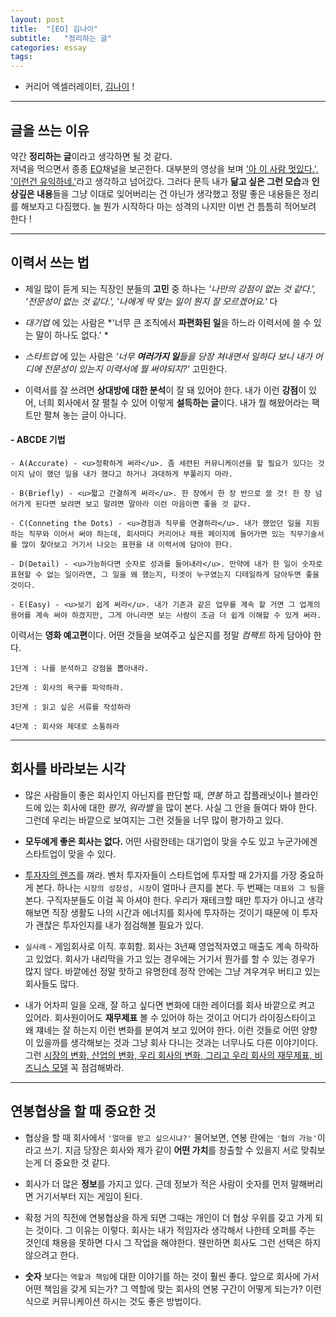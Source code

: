 ```yaml
---
layout: post
title:  "[EO] 김나이"
subtitle:   "정리하는 글"
categories: essay
tags: 
---
```


- 커리어 엑셀러레이터, [김나이](https://www.youtube.com/watch?v=4w7087s87Wg) !

___

## 글을 쓰는 이유

약간 **정리하는 글**이라고 생각하면 될 것 같다.  
저녁을 먹으면서 종종 [EO](https://www.youtube.com/channel/UCQ2DWm5Md16Dc3xRwwhVE7Q)채널을 보곤한다. 
대부분의 영상을 보며 <u>'아 이 사람 멋있다.', '이런건 유익하네.'</u>라고 생각하고 넘어갔다. 그러다 문득 내가 **닮고 싶은 그런 모습**과 **인상깊은 내용**들을 그냥 이대로 잊어버리는 건 아닌가 생각했고 정말 좋은 내용들은 정리를 해보자고 다짐했다. 늘 뭔가 시작하다 마는 성격의 나지만 이번 건 틈틈히 적어보려 한다 !



---

## 이력서 쓰는 법

- 제일 많이 듣게 되는 직장인 분들의 **고민** 중 하나는 *'나만의 강점이 없는 것 같다.', '전문성이 없는 것 같다.', '나에게 딱 맞는 일이 뭔지 잘 모르겠어요.'* 다

- *대기업* 에 있는 사람은 *'너무 큰 조직에서 **파편화된 일**을 하느라 이력서에 쓸 수 있는 말이 하나도 없다.' *

- *스타트업* 에 있는 사람은 *'너무 **여러가지 일**들을 당장 쳐내면서 일하다 보니 내가 어디에 전문성이 있는지 이력서에 뭘 써야되지?'* 고민한다.

- 이력서를 잘 쓰려면 **상대방에 대한 분석**이 잘 돼 있어야 한다. 내가 이런 **강점**이 있어, 너희 회사에서 잘 펼칠 수 있어 이렇게 **설득하는 글**이다. 내가 뭘 해왔어라는 팩트만 펼쳐 놓는 글이 아니다. 

#### - ABCDE 기법

	- A(Accurate) - <u>정확하게 써라</u>. 좀 세련된 커뮤니케이션을 할 필요가 있다는 것이지 남이 했던 일을 내가 했다고 하거나 과대하게 부풀리지 마라.
	
	- B(Briefly) - <u>짧고 간결하게 써라</u>. 한 장에서 한 장 반으로 쓸 것! 한 장 넘어가게 된다면 보려면 보고 말려면 말아라 이런 마음이면 좋을 것 같다.
	
	- C(Conneting the Dots) - <u>경험과 직무를 연결하라</u>. 내가 했었던 일을 지원하는 직무와 이어서 써야 하는데, 회사마다 커리어나 채용 페이지에 들어가면 있는 직무기술서를 많이 찾아보고 거기서 나오는 표현을 내 이력서에 담아야 한다. 
	
	- D(Detail) - <u>가능하다면 숫자로 성과를 들어내라</u>. 만약에 내가 한 일이 숫자로 표현할 수 없는 일이라면, 그 일을 왜 했는지, 타겟이 누구였는지 디테일하게 담아두면 좋을 것이다. 
	
	- E(Easy) - <u>보기 쉽게 써라</u>. 내가 기존과 같은 업무를 계속 할 거면 그 업계의 용어를 계속 써야 하겠지만, 그게 아니라면 보는 사람이 조금 더 쉽게 이해할 수 있게 써라.

이력서는 **영화 예고편**이다. 어떤 것들을 보여주고 싶은지를 정말 *컴팩트* 하게 담아야 한다. 

	1단계 : 나를 분석하고 강점을 뽑아내라.  

	2단계 : 회사의 욕구를 파악하라.  

	3단계 : 읽고 싶은 서류를 작성하라  

	4단계 : 회사와 제대로 소통하라  


---

## 회사를 바라보는 시각

- 많은 사람들이 좋은 회사인지 아닌지를 판단할 때, *연봉* 하고 잡플래닛이나 블라인드에 있는 회사에 대한 *평가*, *워라밸* 을 많이 본다. 사실 그 안을 들여다 봐야 한다. 그런데 우리는 바깥으로 보여지는 그런 것들을 너무 많이 평가하고 있다. 

- **모두에게 좋은 회사는 없다.** 어떤 사람한테는 대기업이 맞을 수도 있고 누군가에겐 스타트업이 맞을 수 있다.

- <u>투자자의 렌즈</u>를 껴라. 벤처 투자자들이 스타트업에 투자할 때 2가지를 가장 중요하게 본다. 하나는 ```시장의 성장성, 시장```이 얼마나 큰지를 본다. 두 번째는 ```대표와 그 팀```을 본다. 구직자분들도 이걸 꼭 아셔야 한다. 우리가 재테크할 때만 투자가 아니고 생각해보면 직장 생활도 나의 시간과 에너지를 회사에 투자하는 것이기 때문에 이 투자가 괜찮은 투자인지를 내가 점검해볼 필요가 있다.  

- ```실사례``` - 게임회사로 이직. 후회함. 회사는 3년째 영업적자였고 매출도 계속 하락하고 있었다. 회사가 내리막을 가고 있는 경우에는 거기서 뭔가를 할 수 있는 경우가 많지 않다. 바깥에선 정말 핫하고 유명한데 정작 안에는 그냥 겨우겨우 버티고 있는 회사들도 많다.

- 내가 어차피 일을 오래, 잘 하고 싶다면 변화에 대한 레이더를 회사 바깥으로 켜고 있어라. 회사원이어도 **재무제표** 볼 수 있어야 하는 것이고 어디가 라이징스타이고 왜 쟤네는 잘 하는지 이런 변화를 분여겨 보고 있어야 한다. 이런 것들로 어떤 양향이 있을까를 생각해보는 것과 그냥 회사 다니는 것과는 너무나도 다른 이야기이다. 그런 <u>시장의 변화, 산업의 변화, 우리 회사의 변화, 그리고 우리 회사의 재무제표, 비즈니스 모델</u> 꼭 점검해봐라.



---

## 연봉협상을 할 때 중요한 것 

- 협상을 할 때 회사에서 ```'얼마를 받고 싶으시냐?'``` 물어보면, 연봉 란에는 ```'협의 가능'```이라고 쓰기. 지금 당장은 회사와 제가 같이 **어떤 가치**를 창출할 수 있을지 서로 맞춰보는게 더 중요한 것 같다.

- 회사가 더 많은 **정보**를 가지고 있다. 근데 정보가 적은 사람이 숫자를 먼저 말해버리면 거기서부터 지는 게임이 된다.

- 확정 거의 직전에 연봉협상을 하게 되면 그때는 개인이 더 협상 우위를 갖고 가게 되는 것이다. 그 이유는 이렇다. 회사는 내가 적임자라 생각해서 나한테 오퍼를 주는 것인데 채용을 못하면 다시 그 작업을 해야한다. 웬만하면 회사도 그런 선택은 하지 않으려고 한다.

- **숫자** 보다는 ```역할과 책임```에 대한 이야기를 하는 것이 훨씬 좋다. 앞으로 회사에 가서 어떤 책임을 갖게 되는가? 그 역할에 맞는 회사의 연봉 구간이 어떻게 되는가? 이런 식으로 커뮤니케이션 하시는 것도 좋은 방법이다.



